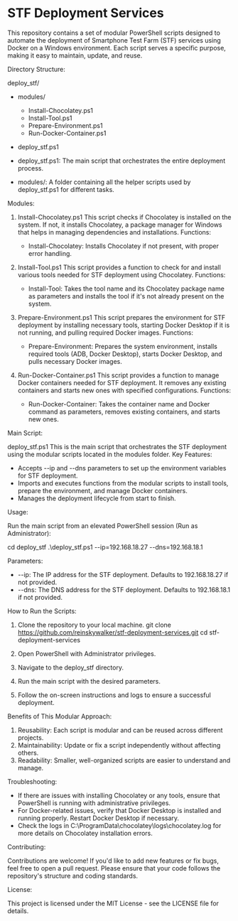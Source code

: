 # STF Deployment Services

This repository contains a set of modular PowerShell scripts designed to automate the deployment of Smartphone Test Farm (STF) services using Docker on a Windows environment. Each script serves a specific purpose, making it easy to maintain, update, and reuse.

Directory Structure:

deploy_stf/
- modules/
  - Install-Chocolatey.ps1
  - Install-Tool.ps1
  - Prepare-Environment.ps1
  - Run-Docker-Container.ps1
- deploy_stf.ps1

- deploy_stf.ps1: The main script that orchestrates the entire deployment process.
- modules/: A folder containing all the helper scripts used by deploy_stf.ps1 for different tasks.

Modules:

1. Install-Chocolatey.ps1
   This script checks if Chocolatey is installed on the system. If not, it installs Chocolatey, a package manager for Windows that helps in managing dependencies and installations.
   Functions:
   - Install-Chocolatey: Installs Chocolatey if not present, with proper error handling.

2. Install-Tool.ps1
   This script provides a function to check for and install various tools needed for STF deployment using Chocolatey.
   Functions:
   - Install-Tool: Takes the tool name and its Chocolatey package name as parameters and installs the tool if it's not already present on the system.

3. Prepare-Environment.ps1
   This script prepares the environment for STF deployment by installing necessary tools, starting Docker Desktop if it is not running, and pulling required Docker images.
   Functions:
   - Prepare-Environment: Prepares the system environment, installs required tools (ADB, Docker Desktop), starts Docker Desktop, and pulls necessary Docker images.

4. Run-Docker-Container.ps1
   This script provides a function to manage Docker containers needed for STF deployment. It removes any existing containers and starts new ones with specified configurations.
   Functions:
   - Run-Docker-Container: Takes the container name and Docker command as parameters, removes existing containers, and starts new ones.

Main Script:

deploy_stf.ps1
This is the main script that orchestrates the STF deployment using the modular scripts located in the modules folder.
Key Features:
- Accepts --ip and --dns parameters to set up the environment variables for STF deployment.
- Imports and executes functions from the modular scripts to install tools, prepare the environment, and manage Docker containers.
- Manages the deployment lifecycle from start to finish.

Usage:

Run the main script from an elevated PowerShell session (Run as Administrator):

cd deploy_stf
.\deploy_stf.ps1 --ip=192.168.18.27 --dns=192.168.18.1

Parameters:
- --ip: The IP address for the STF deployment. Defaults to 192.168.18.27 if not provided.
- --dns: The DNS address for the STF deployment. Defaults to 192.168.18.1 if not provided.

How to Run the Scripts:

1. Clone the repository to your local machine.
   git clone https://github.com/reinskywalker/stf-deployment-services.git
   cd stf-deployment-services

2. Open PowerShell with Administrator privileges.

3. Navigate to the deploy_stf directory.

4. Run the main script with the desired parameters.

5. Follow the on-screen instructions and logs to ensure a successful deployment.

Benefits of This Modular Approach:

1. Reusability: Each script is modular and can be reused across different projects.
2. Maintainability: Update or fix a script independently without affecting others.
3. Readability: Smaller, well-organized scripts are easier to understand and manage.

Troubleshooting:

- If there are issues with installing Chocolatey or any tools, ensure that PowerShell is running with administrative privileges.
- For Docker-related issues, verify that Docker Desktop is installed and running properly. Restart Docker Desktop if necessary.
- Check the logs in C:\ProgramData\chocolatey\logs\chocolatey.log for more details on Chocolatey installation errors.

Contributing:

Contributions are welcome! If you'd like to add new features or fix bugs, feel free to open a pull request. Please ensure that your code follows the repository's structure and coding standards.

License:

This project is licensed under the MIT License - see the LICENSE file for details.
